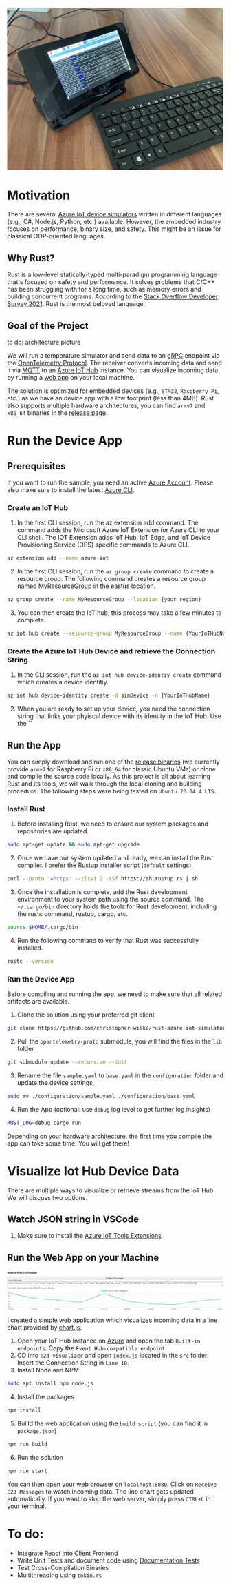 ![Rust on Embedded Device](images/Rust_on_embedded_device.jpg)

# Motivation
There are several [Azure IoT device simulators](https://docs.microsoft.com/de-de/azure/iot-hub/quickstart-control-device?pivots=programming-language-csharp) written in different languages (e.g., C#, Node.js, Python, etc.) available. However, the embedded industry focuses on performance, binary size, and safety. This might be an issue for classical OOP-oriented languages. 

## Why Rust?
Rust is a low-level statically-typed multi-paradigm programming language that's focused on safety and performance. It solves problems that C/C++ has been struggling with for a long time, such as memory errors and building concurrent programs. According to the [Stack Overflow Developer Survey 2021](https://insights.stackoverflow.com/survey/2021), Rust is the most beloved language.

## Goal of the Project
to do: architecture picture

We will run a temperature simulator and send data to an [gRPC](https://grpc.io/) endpoint via the [OpenTelemetry Protocol](https://opentelemetry.io/docs/reference/specification/protocol/). The receiver converts incoming data and send it via [MQTT](https://mqtt.org/) to an [Azure IoT Hub](https://azure.microsoft.com/en-us/services/iot-hub/) instance. You can  visualize incoming data by running a [web app](https://github.com/christopher-wilke/rust-azure-iot-simulator/tree/main/c2d-visualizer) on your local machine.

The solution is optimized for embedded devices (e.g., `STM32`, `Raspberry Pi`, etc.) as we have an device app with a low footprint (less than 4MB). Rust also supports multiple hardware architectures, you can find `armv7` and `x86_64` binaries in the [release page](https://github.com/christopher-wilke/rust-azure-iot-simulator/releases).

# Run the Device App

## Prerequisites
If you want to run the sample, you need an active [Azure Account](https://azure.microsoft.com/en-us/free/). Please also make sure to install the latest [Azure CLI](https://docs.microsoft.com/en-us/cli/azure/install-azure-cli).

### Create an IoT Hub
1. In the first CLI session, run the az extension add command. The command adds the Microsoft Azure IoT Extension for Azure CLI to your CLI shell. The IOT Extension adds IoT Hub, IoT Edge, and IoT Device Provisioning Service (DPS) specific commands to Azure CLI.

```sh
az extension add --name azure-iot
```

2. In the first CLI session, run the `az group create` command to create a resource group. The following command creates a resource group named MyResourceGroup in the eastus location.

```sh
az group create --name MyResourceGroup --location {your region}
```

3. You can then create the IoT hub, this process may take a few minutes to complete.
```sh
az iot hub create --resource-group MyResourceGroup --name {YourIoTHubName}
```

### Create the Azure IoT Hub Device and retrieve the Connection String
1. In the CLI session, run the `az iot hub device-identiy create` command which creates a device identitiy.

```sh
az iot hub device-identity create -d simDevice -n {YourIoTHubName}
```

2. When you are ready to set up your device, you need the connection string that links your phyiscal device with its identity in the IoT Hub. Use the `` 

## Run the App
You can simply download and run one of the [release binaries](https://github.com/christopher-wilke/rust-azure-iot-simulator/releases) (we currently provide `armv7` for Raspberry Pi or `x86_64` for classic Ubuntu VMs) or clone and compile the source code locally. As this project is all about learning Rust and its tools, we will walk through the local cloning and building procedure. The following steps were being tested on `Ubuntu 20.04.4 LTS`.

### Install Rust
1. Before installing Rust, we need to ensure our system packages and repositories are updated.

```sh
sudo apt-get update && sudo apt-get upgrade
```

2. Once we have our system updated and ready, we can install the Rust compiler. I prefer the Rustup installer script (`default` settings).

```sh
curl --proto '=https' --tlsv1.2 -sSf https://sh.rustup.rs | sh
```
3. Once the installation is complete, add the Rust development environment to your system path using the source command. The `~/.cargo/bin` directory holds the tools for Rust development, including the rustc command, rustup, cargo, etc.

```sh
source $HOME/.cargo/bin
```

4. Run the following command to verify that Rust was successfully installed.

```sh
rustc --version
```
### Run the Device App
Before compiling and running the app, we need to make sure that all related artifacts are available. 

1. Clone the solution using your preferred git client

```sh
git clone https://github.com/christopher-wilke/rust-azure-iot-simulator
```
2. Pull the `opentelemetry-proto` submodule, you will find the files in the `lib` folder

```sh
git submodule update --recursive --init
```

3. Rename the file `sample.yaml` to `base.yaml` in the `configuration` folder and update the device settings.

```sh
sudo mv ./configuration/sample.yaml ./configuration/base.yaml
```

4. Run the App (optional: use `debug` log level to get further log insights)

```sh
RUST_LOG=debug cargo run
```

Depending on your hardware architecture, the first time you compile the app can take some time. You will get there!

# Visualize Iot Hub Device Data
There are multiple ways to visualize or retrieve streams from the IoT Hub. We will discuss two options.

## Watch JSON string in VSCode
1. Make sure to install the [Azure IoT Tools Extensions](https://marketplace.visualstudio.com/items?itemName=vsciot-vscode.azure-iot-tools)

## Run the Web App on your Machine
![Rust on Embedded Device](images/Web_App.jpg)
I created a simple web application which visualizes incoming data in a line chart provided by [chart.js](https://www.chartjs.org/).

1. Open your IoT Hub Instance on [Azure](portal.azure.com) and open the tab `Built-in endpoints`. Copy the `Event Hub-compatible endpoint`.
2. CD into `c2d-visualizer` and open `index.js` located in the `src` folder. Insert the Connection String in `Line 10`. 
3. Install Node and NPM
```sh
sudo apt install npm node.js
```
4. Install the packages
```sh
npm install
```
5. Bulild the web application using the `build script` (you can find it in `package.json`)
```sh
npm run build
```
6. Run the solution
```sh
npm run start
```

You can then open your web browser on `localhost:8080`. Click on `Receive C2D Messages` to watch incoming data. The line chart gets updated automatically. If you want to stop the web server, simply press `CTRL+C` in your terminal.

# To do:

- Integrate React into Client Frontend
- Write Unit Tests and document code using [Documentation Tests](https://doc.rust-lang.org/rustdoc/write-documentation/documentation-tests.html)
- Test Cross-Compilation Binaries
- Multithreading using `tokio.rs`